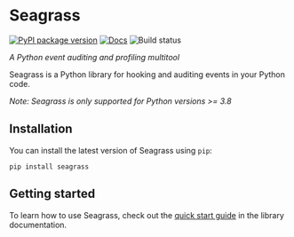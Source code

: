 # Seagrass

[![PyPI package version](https://img.shields.io/pypi/v/seagrass.svg)](https://pypi.org/project/seagrass)
[![Docs](https://seagrass.readthedocs.io/en/latest/?badge=latest)](https://seagrass.readthedocs.io/en/latest/)
![Build status](https://github.com/kernelmethod/Seagrass/actions/workflows/CI.yml/badge.svg?branch=main)

*A Python event auditing and profiling multitool*

Seagrass is a Python library for hooking and auditing events in your Python
code.

*Note: Seagrass is only supported for Python versions >= 3.8*

## Installation

You can install the latest version of Seagrass using `pip`:

```
pip install seagrass
```

## Getting started

To learn how to use Seagrass, check out the [quick start
guide](https://seagrass.readthedocs.io/en/latest/quickstart.html) in the library
documentation.
